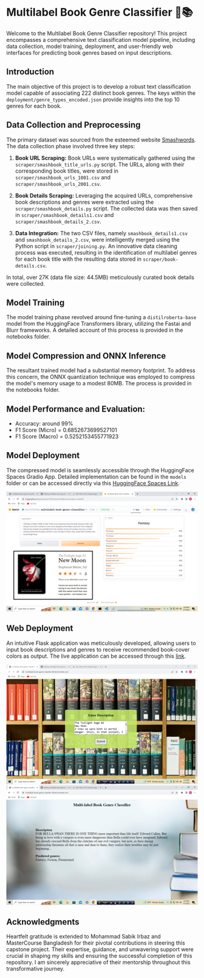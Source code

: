 # Multilabel Book Genre Classifier 📖📚

Welcome to the Multilabel Book Genre Classifier repository! This project encompasses a comprehensive text classification model pipeline, including data collection, model training, deployment, and user-friendly web interfaces for predicting book genres based on input descriptions.

## Introduction

The main objective of this project is to develop a robust text classification model capable of associating 222 distinct book genres. The keys within the `deployment/genre_types_encoded.json` provide insights into the top 10 genres for each book.

## Data Collection and Preprocessing

The primary dataset was sourced from the esteemed website [Smashwords](https://www.smashwords.com). The data collection phase involved three key steps:

1. **Book URL Scraping:** Book URLs were systematically gathered using the `scraper/smashbook_title_urls.py` script. The URLs, along with their corresponding book titles, were stored in `scraper/smashbook_urls_1001.csv` and `scraper/smashbook_urls_2001.csv`.

2. **Book Details Scraping:** Leveraging the acquired URLs, comprehensive book descriptions and genres were extracted using the `scraper/smashbook_details.py` script. The collected data was then saved in `scraper/smashbook_details1.csv` and `scraper/smashbook_details_2.csv`.

3. **Data Integration:** The two CSV files, namely `smashbook_details1.csv` and `smashbook_details_2.csv`, were intelligently merged using the Python script in `scraper/joining.py`. An innovative data cleaning process was executed, resulting in the identification of multilabel genres for each book title with the resulting data stored in `scraper/book-details.csv`.

In total, over 27K (data file size: 44.5MB) meticulously curated book details were collected.

## Model Training

The model training phase revolved around fine-tuning a `distilroberta-base` model from the HuggingFace Transformers library, utilizing the Fastai and Blurr frameworks. A detailed account of this process is provided in the notebooks folder.

## Model Compression and ONNX Inference

The resultant trained model had a substantial memory footprint. To address this concern, the ONNX quantization technique was employed to compress the model's memory usage to a modest 80MB. The process is provided in the notebooks folder.

## Model Performance and Evaluation:
* Accuracy: around 99%
* F1 Score (Micro) = 0.6852673699527101
* F1 Score (Macro) = 0.5252153455771923

## Model Deployment

The compressed model is seamlessly accessible through the HuggingFace Spaces Gradio App. Detailed implementation can be found in the `models` folder or can be accessed directly via this [HuggingFace Spaces Link](https://huggingface.co/spaces/nasrin2023ripa/multilabel-book-genre-classifier).

![Gradio App](deployment/p4.png)

## Web Deployment

An intuitive Flask application was meticulously developed, allowing users to input book descriptions and genres to receive recommended book-cover colors as output. The live application can be accessed through this [link](https://multilabel-book-genre-classifier-8tm8.onrender.com/).

![Flask App Home](deployment/p2.png)
![Flask App Results](deployment/p3.png)


## Acknowledgments

Heartfelt gratitude is extended to Mohammad Sabik Irbaz and MasterCourse Bangladesh for their pivotal contributions in steering this capstone project. Their expertise, guidance, and unwavering support were crucial in shaping my skills and ensuring the successful completion of this repository. I am sincerely appreciative of their mentorship throughout this transformative journey.
